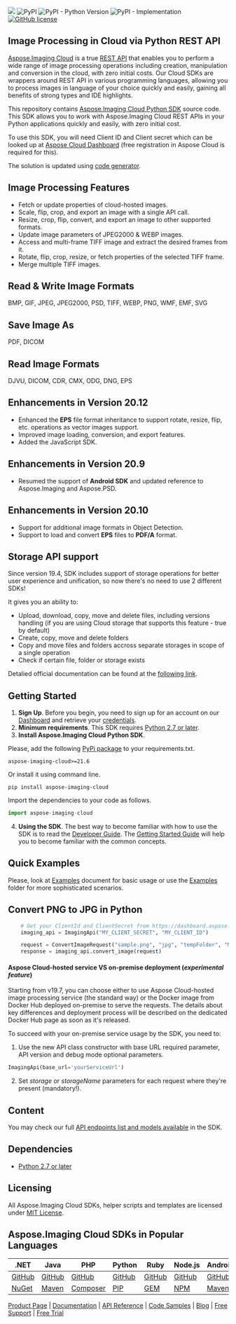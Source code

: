 ![](https://img.shields.io/badge/api-v3.0-lightgrey) ![PyPI](https://img.shields.io/pypi/v/asposeimagingcloud) ![PyPI - Python Version](https://img.shields.io/pypi/pyversions/asposeimagingcloud) ![PyPI - Implementation](https://img.shields.io/pypi/implementation/asposeimagingcloud) [![GitHub license](https://img.shields.io/github/license/aspose-imaging-cloud/aspose-imaging-cloud-python)](https://github.com/aspose-imaging-cloud/aspose-imaging-cloud-python/blob/master/LICENSE)
## Image Processing in Cloud via Python REST API
[Aspose.Imaging Cloud](https://products.aspose.cloud/imaging) is a true [REST API](https://apireference.aspose.cloud/imaging/) that enables you to perform a wide range of image processing operations including creation, manipulation and conversion in the cloud, with zero initial costs. Our Cloud SDKs are wrappers around REST API in various programming languages, allowing you to process images in language of your choice quickly and easily, gaining all benefits of strong types and IDE highlights.

This repository contains [Aspose.Imaging Cloud Python SDK](https://products.aspose.cloud/imaging/python) source code. This SDK allows you to work with Aspose.Imaging Cloud REST APIs in your Python applications quickly and easily, with zero initial cost.

To use this SDK, you will need Client ID and Client secret which can be looked up at [Aspose Cloud Dashboard](https://dashboard.aspose.cloud/#/apps) (free registration in Aspose Cloud is required for this).

The solution is updated using [code generator](https://github.com/aspose-imaging-cloud/aspose-imaging-cloud-codegen).
## Image Processing Features

- Fetch or update properties of cloud-hosted images.
- Scale, flip, crop, and export an image with a single API call.
- Resize, crop, flip, convert, and export an image to other supported formats.
- Update image parameters of JPEG2000 & WEBP images.
- Access and multi-frame TIFF image and extract the desired frames from it.
- Rotate, flip, crop, resize, or fetch properties of the selected TIFF frame.
- Merge multiple TIFF images.

## Read & Write Image Formats
BMP, GIF, JPEG, JPEG2000, PSD, TIFF, WEBP, PNG, WMF, EMF, SVG

## Save Image As
PDF, DICOM

## Read Image Formats
DJVU, DICOM, CDR, CMX, ODG, DNG, EPS

## Enhancements in Version 20.12

- Enhanced the **EPS** file format inheritance to support rotate, resize, flip, etc. operations as vector images support.
- Improved image loading, conversion, and export features.
- Added the JavaScript SDK.

## Enhancements in Version 20.9
- Resumed the support of **Android SDK** and updated reference to Aspose.Imaging and Aspose.PSD.


## Enhancements in Version 20.10

- Support for additional image formats in Object Detection.
- Support to load and convert **EPS** files to **PDF/A** format.

## Storage API support
Since version 19.4, SDK includes support of storage operations for better user experience and unification, so now there's no need to use 2 different SDKs!

It gives you an ability to:
* Upload, download, copy, move and delete files, including versions handling (if you are using Cloud storage that supports this feature - true by default)
* Create, copy, move and delete folders
* Copy and move files and folders accross separate storages in scope of a single operation
* Check if certain file, folder or storage exists

Detalied official documentation can be found at the [following link](https://docs.aspose.cloud/imaging/).

## Getting Started
1. **Sign Up**. Before you begin, you need to sign up for an account on our [Dashboard](https://dashboard.aspose.cloud/) and retrieve your [credentials](https://dashboard.aspose.cloud/#/apps).
2. **Minimum requirements**. This SDK requires [Python 2.7 or later](https://www.python.org/downloads/).
3. **Install Aspose.Imaging Cloud Python SDK**.

Please, add the following [PyPi package](https://pypi.org/project/aspose-imaging-cloud/) to your requirements.txt.
```
aspose-imaging-cloud>=21.6
```
Or install it using command line.
```
pip install aspose-imaging-cloud
```
Import the dependencies to your code as follows.
```python
import aspose-imaging-cloud
```
4. **Using the SDK**. The best way to become familiar with how to use the SDK is to read the [Developer Guide](https://docs.aspose.cloud/imaging/developer-guide/). The [Getting Started Guide](https://docs.aspose.cloud/imaging/getting-started/) will help you to become familiar with the common concepts.

## Quick Examples
Please, look at [Examples](https://github.com/aspose-imaging-cloud/aspose-imaging-cloud-python/blob/master/EXAMPLES.md) document for basic usage or use the [Examples](https://github.com/aspose-imaging-cloud/aspose-imaging-cloud-python/tree/master/Examples) folder for more sophisticated scenarios.


## Convert PNG to JPG in Python

```python
	# Get your ClientId and ClientSecret from https://dashboard.aspose.cloud (free registration required).
	imaging_api = ImagingApi("MY_CLIENT_SECRET", "MY_CLIENT_ID")

	request = ConvertImageRequest("sample.png", "jpg", "tempFolder", "My_Storage_Name")
	response = imaging_api.convert_image(request)
```

#### Aspose Cloud-hosted service VS on-premise deployment (*experimental feature*)
Starting from v19.7, you can choose either to use Aspose Cloud-hosted image processing service (the standard way) or the Docker image from Docker Hub deployed on-premise to serve the requests.
The details about key differences and deployment process will be described on the dedicated Docker Hub page as soon as it's released.

To succeed with your on-premise service usage by the SDK, you need to:
1. Use the new API class constructor with base URL required parameter, API version and debug mode optional parameters.
```python
ImagingApi(base_url='yourServiceUrl')
```
2. Set *storage* or *storageName* parameters for each request where they're present (mandatory!).

## Content
You may check our full [API endpoints list and models available](https://github.com/aspose-imaging-cloud/aspose-imaging-cloud-python/blob/master/docs/API_README.md) in the SDK.

## Dependencies
* [Python 2.7 or later](https://www.python.org/downloads/)

## Licensing
All Aspose.Imaging Cloud SDKs, helper scripts and templates are licensed under [MIT License](LICENSE).

## Aspose.Imaging Cloud SDKs in Popular Languages

| .NET | Java | PHP | Python | Ruby | Node.js |Android|
|---|---|---|---|---|---|--|
| [GitHub](https://github.com/aspose-imaging-cloud/aspose-imaging-cloud-dotnet) | [GitHub](https://github.com/aspose-imaging-cloud/aspose-imaging-cloud-java) | [GitHub](https://github.com/aspose-imaging-cloud/aspose-imaging-cloud-php) | [GitHub](https://github.com/aspose-imaging-cloud/aspose-imaging-cloud-python) | [GitHub](https://github.com/aspose-imaging-cloud/aspose-imaging-cloud-ruby)  | [GitHub](https://github.com/aspose-imaging-cloud/aspose-imaging-cloud-node) | [GitHub](https://github.com/aspose-imaging-cloud/aspose-imaging-cloud-android) | [GitHub](https://github.com/aspose-imaging-cloud/aspose-imaging-cloud-swift)|[GitHub](https://github.com/aspose-imaging-cloud/aspose-imaging-cloud-dart) |[GitHub](https://github.com/aspose-imaging-cloud/aspose-imaging-cloud-go) |
| [NuGet](https://www.nuget.org/packages/Aspose.Imaging-Cloud/) | [Maven](https://repository.aspose.cloud/webapp/#/artifacts/browse/tree/General/repo/com/aspose/aspose-imaging-cloud) | [Composer](https://packagist.org/packages/aspose/aspose-imaging-cloud) | [PIP](https://pypi.org/project/aspose.imaging-cloud/) | [GEM](https://rubygems.org/gems/aspose_imaging_cloud)  | [NPM](https://www.npmjs.com/package/@asposecloud/aspose-imaging-cloud) |[Maven](https://repository.aspose.cloud/webapp/#/artifacts/browse/tree/General/repo/com/aspose/aspose-imaging-cloud)|

[Product Page](https://products.aspose.cloud/imaging/python) | [Documentation](https://docs.aspose.cloud/display/imagingcloud/Home) | [API Reference](https://apireference.aspose.cloud/imaging/) | [Code Samples](https://github.com/aspose-imaging-cloud/aspose-imaging-cloud-python) | [Blog](https://blog.aspose.cloud/category/imaging/) | [Free Support](https://forum.aspose.cloud/c/imaging) | [Free Trial](https://dashboard.aspose.cloud/#/apps)

